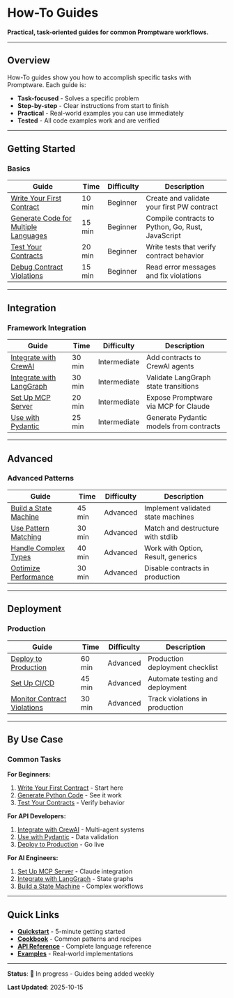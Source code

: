 # How-To Guides

**Practical, task-oriented guides for common Promptware workflows.**

---

## Overview

How-To guides show you how to accomplish specific tasks with Promptware. Each guide is:
- **Task-focused** - Solves a specific problem
- **Step-by-step** - Clear instructions from start to finish
- **Practical** - Real-world examples you can use immediately
- **Tested** - All code examples work and are verified

---

## Getting Started

### Basics

| Guide | Time | Difficulty | Description |
|-------|------|------------|-------------|
| [Write Your First Contract](getting-started/first-contract.md) | 10 min | Beginner | Create and validate your first PW contract |
| [Generate Code for Multiple Languages](getting-started/multi-language.md) | 15 min | Beginner | Compile contracts to Python, Go, Rust, JavaScript |
| [Test Your Contracts](getting-started/testing-contracts.md) | 20 min | Beginner | Write tests that verify contract behavior |
| [Debug Contract Violations](getting-started/debugging.md) | 15 min | Beginner | Read error messages and fix violations |

---

## Integration

### Framework Integration

| Guide | Time | Difficulty | Description |
|-------|------|------------|-------------|
| [Integrate with CrewAI](integration/crewai.md) | 30 min | Intermediate | Add contracts to CrewAI agents |
| [Integrate with LangGraph](integration/langgraph.md) | 30 min | Intermediate | Validate LangGraph state transitions |
| [Set Up MCP Server](integration/mcp-server.md) | 20 min | Intermediate | Expose Promptware via MCP for Claude |
| [Use with Pydantic](integration/pydantic.md) | 25 min | Intermediate | Generate Pydantic models from contracts |

---

## Advanced

### Advanced Patterns

| Guide | Time | Difficulty | Description |
|-------|------|------------|-------------|
| [Build a State Machine](advanced/state-machine.md) | 45 min | Advanced | Implement validated state machines |
| [Use Pattern Matching](advanced/pattern-matching.md) | 30 min | Advanced | Match and destructure with stdlib |
| [Handle Complex Types](advanced/complex-types.md) | 40 min | Advanced | Work with Option, Result, generics |
| [Optimize Performance](advanced/performance.md) | 30 min | Advanced | Disable contracts in production |

---

## Deployment

### Production

| Guide | Time | Difficulty | Description |
|-------|------|------------|-------------|
| [Deploy to Production](deployment/production.md) | 60 min | Advanced | Production deployment checklist |
| [Set Up CI/CD](deployment/ci-cd.md) | 45 min | Advanced | Automate testing and deployment |
| [Monitor Contract Violations](deployment/monitoring.md) | 30 min | Advanced | Track violations in production |

---

## By Use Case

### Common Tasks

**For Beginners:**
1. [Write Your First Contract](getting-started/first-contract.md) - Start here
2. [Generate Python Code](getting-started/multi-language.md) - See it work
3. [Test Your Contracts](getting-started/testing-contracts.md) - Verify behavior

**For API Developers:**
1. [Integrate with CrewAI](integration/crewai.md) - Multi-agent systems
2. [Use with Pydantic](integration/pydantic.md) - Data validation
3. [Deploy to Production](deployment/production.md) - Go live

**For AI Engineers:**
1. [Set Up MCP Server](integration/mcp-server.md) - Claude integration
2. [Integrate with LangGraph](integration/langgraph.md) - State graphs
3. [Build a State Machine](advanced/state-machine.md) - Complex workflows

---

## Quick Links

- **[Quickstart](../../QUICKSTART.md)** - 5-minute getting started
- **[Cookbook](../cookbook/index.md)** - Common patterns and recipes
- **[API Reference](../reference/contract-syntax.md)** - Complete language reference
- **[Examples](../../examples/real_world/)** - Real-world implementations

---

**Status**: 🚧 In progress - Guides being added weekly

**Last Updated**: 2025-10-15
